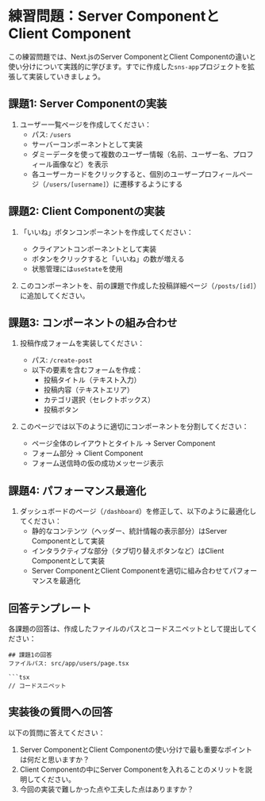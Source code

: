 # 練習問題：Server ComponentとClient Component

この練習問題では、Next.jsのServer ComponentとClient Componentの違いと使い分けについて実践的に学びます。すでに作成した`sns-app`プロジェクトを拡張して実装していきましょう。

## 課題1: Server Componentの実装

1. ユーザー一覧ページを作成してください：
   - パス: `/users`
   - サーバーコンポーネントとして実装
   - ダミーデータを使って複数のユーザー情報（名前、ユーザー名、プロフィール画像など）を表示
   - 各ユーザーカードをクリックすると、個別のユーザープロフィールページ（`/users/[username]`）に遷移するようにする

## 課題2: Client Componentの実装

1. 「いいね」ボタンコンポーネントを作成してください：
   - クライアントコンポーネントとして実装
   - ボタンをクリックすると「いいね」の数が増える
   - 状態管理には`useState`を使用

2. このコンポーネントを、前の課題で作成した投稿詳細ページ（`/posts/[id]`）に追加してください。

## 課題3: コンポーネントの組み合わせ

1. 投稿作成フォームを実装してください：
   - パス: `/create-post`
   - 以下の要素を含むフォームを作成：
     - 投稿タイトル（テキスト入力）
     - 投稿内容（テキストエリア）
     - カテゴリ選択（セレクトボックス）
     - 投稿ボタン

2. このページでは以下のように適切にコンポーネントを分割してください：
   - ページ全体のレイアウトとタイトル → Server Component
   - フォーム部分 → Client Component
   - フォーム送信時の仮の成功メッセージ表示

## 課題4: パフォーマンス最適化

1. ダッシュボードのページ（`/dashboard`）を修正して、以下のように最適化してください：
   - 静的なコンテンツ（ヘッダー、統計情報の表示部分）はServer Componentとして実装
   - インタラクティブな部分（タブ切り替えボタンなど）はClient Componentとして実装
   - Server ComponentとClient Componentを適切に組み合わせてパフォーマンスを最適化

## 回答テンプレート

各課題の回答は、作成したファイルのパスとコードスニペットとして提出してください：

```
## 課題1の回答
ファイルパス: src/app/users/page.tsx

```tsx
// コードスニペット
```

## 実装後の質問への回答

以下の質問に答えてください：

1. Server ComponentとClient Componentの使い分けで最も重要なポイントは何だと思いますか？
2. Client Componentの中にServer Componentを入れることのメリットを説明してください。
3. 今回の実装で難しかった点や工夫した点はありますか？
